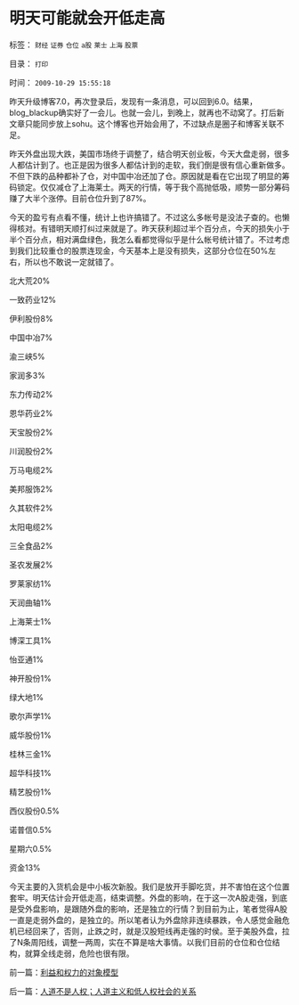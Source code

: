 # 明天可能就会开低走高

标签： `财经` `证券` `仓位` `a股` `莱士` `上海` `股票` 

目录： `打印`

时间： `2009-10-29 15:55:18`

昨天升级博客7.0，再次登录后，发现有一条消息，可以回到6.0。结果，blog_blackup确实好了一会儿。也就一会儿，到晚上，就再也不动窝了。打后新文章只能同步放上sohu。这个博客也开始会用了，不过缺点是圈子和博客关联不足。

昨天外盘出现大跌，美国市场终于调整了，结合明天创业板，今天大盘走弱，很多人都估计到了。也正是因为很多人都估计到的走软，我们倒是很有信心重新做多。不但下跌的品种都补了仓，对中国中冶还加了仓。原因就是看在它出现了明显的筹码锁定。仅仅减仓了上海莱士。两天的行情，等于我个高抛低吸，顺势一部分筹码赚了大半个涨停。目前仓位升到了87%。

今天的盈亏有点看不懂，统计上也许搞错了。不过这么多帐号是没法子查的。也懒得核对。有错明天顺打纠过来就是了。昨天获利超过半个百分点，今天的损失小于半个百分点，相对满盘绿色，我怎么看都觉得似乎是什么帐号统计错了。不过考虑到我们比较重仓的股票连现金，今天基本上是没有损失，这部分仓位在50%左右，所以也不敢说一定就错了。

北大荒20%

一致药业12%

伊利股份8%

中国中冶7%

渝三峡5%

家润多3%

东力传动2%

恩华药业2%

天宝股份2%

川润股份2%

万马电缆2%

美邦服饰2%

久其软件2%

太阳电缆2%

三全食品2%

圣农发展2%

罗莱家纺1%

天润曲轴1%

上海莱士1%

博深工具1%

怡亚通1%

神开股份1%

绿大地1%

歌尔声学1%

威华股份1%

桂林三金1%

超华科技1%

精艺股份1%

西仪股份0.5%

诺普信0.5%

星期六0.5%

资金13%

今天主要的入货机会是中小板次新股。我们是放开手脚吃货，并不害怕在这个位置套牢。明天估计会开低走高，结束调整。外盘的影响，在于这一次A股走强，到底是受外盘影响，是跟随外盘的影响，还是独立的行情？到目前为止，笔者觉得A股一直是走弱外盘的，是独立的。所以笔者认为外盘除非连续暴跌，令人感觉金融危机已经回来了，否则，止跌之时，就是汉股短线再走强的时侯。至于美股外盘，拉了N条周阳线，调整一两周，实在不算是啥大事情。以我们目前的仓位和仓位结构，就算全线走弱，危险也很有限。



前一篇：[利益和权力的对象模型](../../../2009/10/29/利益和权力的对象模型.md)

后一篇：[人道不是人权；人道主义和低人权社会的关系](../../../2009/10/29/人道不是人权；人道主义和低人权社会的关系.md)